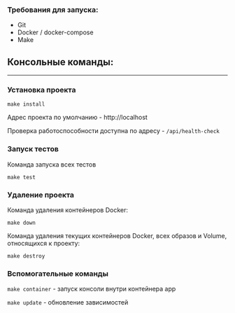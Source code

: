### Требования для запуска:
* Git
* Docker / docker-compose
* Make

## Консольные команды:

---

### Установка проекта

```
make install
```

Адрес проекта по умолчанию - http://localhost

Проверка работоспособности доступна по адресу - `/api/health-check`

### Запуск тестов

Команда запуска всех тестов

```
make test
```

### Удаление проекта

Команда удаления контейнеров Docker:

```
make down
```

Команда удаления текущих контейнеров Docker, всех образов и Volume, относящихся к проекту:

```
make destroy
```

### Вспомогательные команды

`make container` - запуск консоли внутри контейнера app

`make update` - обновление зависимостей